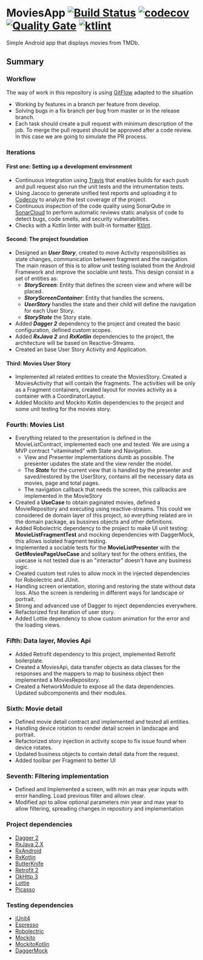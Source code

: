 # MoviesApp [![Build Status](https://travis-ci.org/thebestpol/MoviesApp.svg?branch=master)](https://travis-ci.org/thebestpol/MoviesApp) [![codecov](https://codecov.io/gh/thebestpol/MoviesApp/branch/master/graph/badge.svg)](https://codecov.io/gh/thebestpol/MoviesApp) [![Quality Gate](https://sonarcloud.io/api/project_badges/measure?project=thebestpol_MoviesApp&metric=alert_status)](https://sonarcloud.io/dashboard?id=thebestpol_MoviesApp) [![ktlint](https://img.shields.io/badge/code%20style-%E2%9D%A4-FF4081.svg)](https://ktlint.github.io/)
Simple Android app that displays movies from TMDb.


## Summary
### Workflow
The way of work in this repository is using [GitFlow](https://datasift.github.io/gitflow/IntroducingGitFlow.html) adapted to the situation
* Working by features in a branch per feature from develop.
* Solving bugs in a fix branch per bug from master or in the release branch.
* Each task should create a pull request with minimum description of the job. To merge the pull request should be approved after a code review. In this case we are going to simulate the PR process.

### Iterations
#### First one: Setting up a development environment
* Continuous integration using [Travis](https://travis-ci.org) that enables builds for each push and pull request also run the unit tests and the intrumentation tests.
* Using Jacoco to generate unified test reports and uploading it to [Codecov](https://codecov.io/) to analyze the test coverage of the project.
* Continuous inspection of the code quality using SonarQube in [SonarCloud](https://sonarcloud.io/) to perform automatic reviews static analysis of code to detect bugs, code smells, and security vulnerabilities.
* Checks with a Kotlin linter with built-in formatter [Ktlint](https://ktlint.github.io/).
#### Second: The project foundation
* Designed an ***User Story***, created to move Activity responsibilities as state changes, communication between fragment and the navigation. The main reason of this is to allow unit testing 
isolated from the Android Framework and improve the sociable unit tests. This design consist in a set of entities as:
    * ***StoryScreen***: Entity that defines the screen view and where will be placed.
    * ***StoryScreenContainer***: Entity that handles the screens.
    * ***UserStory*** handles the state and their child will define the navigation for each User Story.
    * ***StoryState*** the Story state.
* Added ***Dagger 2*** dependency to the project and created the basic configuration, defined custom scopes.
* Added ***RxJava 2*** and ***RxKotlin*** dependencies to the project, the architecture will be based on Reactive-Streams.
* Created an base User Story Activity and Application.
#### Third: Movies User Story
* Implemented all related entities to create the MoviesStory. Created a MoviesActivity that will contain the fragments. The activities will be only as a Fragment containers, created layout for movies activity as a container with a CoordinatorLayout.
* Added Mockito and Mockito Kotlin dependencies to the project and some unit testing for the movies story.
### Fourth: Movies List 
* Everything related to the presentation is defined in the MovieListContract, implemented each one and tested. We are using a MVP contract "vitaminated" with State and Navigation.
    * View and Presenter implementations dumb as possible. The presenter updates the state and the view render the model.
    * The ***State*** for the current view that is handled by the presenter and saved/restored by the UserStory, contains all the necessary data as movies, page and total pages.
    * The navigation callback that needs the screen, this callbacks are implemented in the MovieStory
* Created a **UseCase** to obtain paginated movies, defined a MovieRepository and executing using reactive-streams. This could we considered de domain layer of this project, so everything related are in the domain package, as bussines objects and other definitions.
* Added Robolectric dependency to the project to make UI unit testing: **MovieListFragmentTest** and mocking dependencies with DaggerMock, this allows isolated fragment testing.
* Implemented a sociable tests for the **MovieListPresenter** with the **GetMoviesPageUseCase** and solitary test for the others entities, the usecase is not tested due is an "interactor" doesn't have any business logic.
* Created custom test rules to allow mock in the injected dependencies for Robolectric and JUnit.
* Handling screen orientation, storing and restoring the state without data loss. Also the screen is rendering in different ways for landscape or portrait.
* Strong and advanced use of Dagger to inject dependencies everywhere.
* Refactorized first iteration of user story.
* Added Lottie dependency to show custom animation for the error and the loading views.
### Fifth: Data layer, Movies Api
* Added Retrofit dependency to this project, implemented Retrofit boilerplate.
* Created a MoviesApi, data transfer objects as data classes for the responses and the mappers to map to business object then implemented a MoviesRepository.
* Created a NetworkModule to expose all the data dependencies. Updated subcomponents and their modules.
### Sixth: Movie detail
* Defined movie detail contract and implemented and tested all entities.
* Handling device rotation to render detail screen in landscape and portrait.
* Refactorized story injection in activity scope to fix issue found when device rotates.
* Updated business objects to contain detail data from the request.
* Added toolbar per Fragment to better UI
### Seventh: Filtering implementation
* Defined and Implemented a screen, with min an max year inputs with error handling. Load previous filter and allows clear.
* Modified api to allow optional parameters min year and max year to allow filtering, spreading changes in repository and implementation

### Project dependencies
 * [Dagger 2](https://github.com/google/dagger) 
 * [RxJava 2.X](https://github.com/ReactiveX/RxJava/tree/2.x)
 * [RxAndroid](https://github.com/ReactiveX/RxAndroid/tree/2.x)
 * [RxKotlin](https://github.com/ReactiveX/RxKotlin/tree/2.x)
 * [ButterKnife](https://github.com/JakeWharton/butterknife)
 * [Retrofit 2](https://github.com/square/retrofit)
 * [OkHttp 3](https://github.com/square/okhttp)
 * [Lottie](https://github.com/airbnb/lottie/)
 * [Picasso](http://square.github.io/picasso/)
### Testing dependencies
 * [jUnit4](https://github.com/junit-team/junit4)
 * [Espresso](https://developer.android.com/training/testing/espresso/)
 * [Robolectric](https://github.com/robolectric/robolectric)
 * [Mockito](https://github.com/robolectric/robolectric)
 * [MockitoKotlin](https://github.com/)
 * [DaggerMock](https://github.com/fabioCollini/DaggerMock)